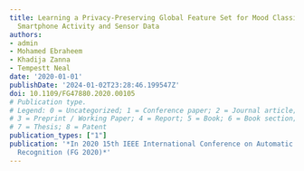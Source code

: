```yaml
---
title: Learning a Privacy-Preserving Global Feature Set for Mood Classification Using
  Smartphone Activity and Sensor Data
authors:
- admin
- Mohamed Ebraheem
- Khadija Zanna
- Tempestt Neal
date: '2020-01-01'
publishDate: '2024-01-02T23:28:46.199547Z'
doi: 10.1109/FG47880.2020.00105
# Publication type.
# Legend: 0 = Uncategorized; 1 = Conference paper; 2 = Journal article;
# 3 = Preprint / Working Paper; 4 = Report; 5 = Book; 6 = Book section;
# 7 = Thesis; 8 = Patent
publication_types: ["1"]
publication: '*In 2020 15th IEEE International Conference on Automatic Face and Gesture
  Recognition (FG 2020)*'
---
```

